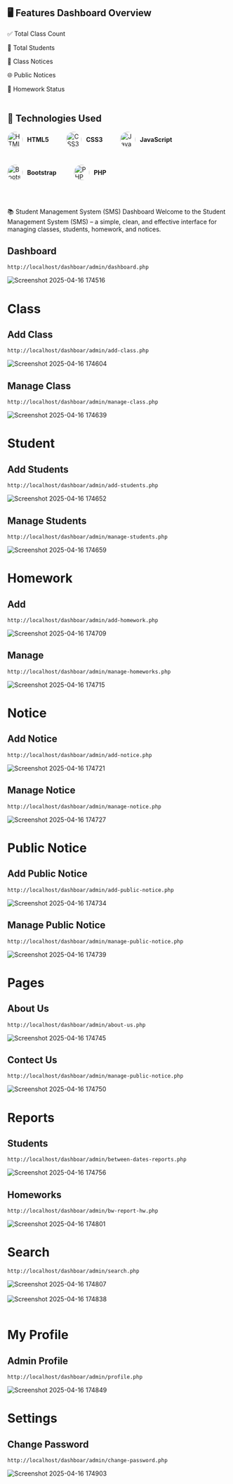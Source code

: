 ## 🖥️ Features Dashboard Overview

✅ Total Class Count

👥 Total Students

📢 Class Notices

🌐 Public Notices

📝 Homework Status <br><br>

## 🔧 Technologies Used
<p style="display: flex; align-items: center; flex-wrap: wrap; gap: 40px;">
  <span style="display: flex; align-items: center; gap: 10px;">
    <img src="https://cdn.jsdelivr.net/gh/devicons/devicon/icons/html5/html5-original.svg" width="35" height="35" style="border-radius: 50%;" alt="HTML5"/>
    <strong>HTML5</strong>
  </span>
  <span style="display: flex; align-items: center; gap: 10px;">
    <img src="https://cdn.jsdelivr.net/gh/devicons/devicon/icons/css3/css3-original.svg" width="35" height="35" style="border-radius: 50%;" alt="CSS3"/>
    <strong>CSS3</strong>
  </span>
  <span style="display: flex; align-items: center; gap: 10px;">
    <img src="https://cdn.jsdelivr.net/gh/devicons/devicon/icons/javascript/javascript-original.svg" width="35" height="35" style="border-radius: 50%;" alt="JavaScript"/>
    <strong>JavaScript</strong>
  </span>
  <span style="display: flex; align-items: center; gap: 10px;">
    <img src="https://cdn.jsdelivr.net/gh/devicons/devicon/icons/bootstrap/bootstrap-original.svg" width="35" height="35" style="border-radius: 50%;" alt="Bootstrap"/>
    <strong>Bootstrap</strong>
  </span>
  <span style="display: flex; align-items: center; gap: 10px;">
    <img src="https://cdn.jsdelivr.net/gh/devicons/devicon/icons/php/php-original.svg" width="35" height="35" style="border-radius: 50%;" alt="PHP"/>
    <strong>PHP</strong>
  </span>
</p> <br><br>

📚 Student Management System (SMS) Dashboard
Welcome to the Student Management System (SMS) – a simple, clean, and effective interface for managing classes, students, homework, and notices.

 ## Dashboard
    http://localhost/dashboar/admin/dashboard.php
![Screenshot 2025-04-16 174516](https://github.com/user-attachments/assets/7f33cc9a-c98c-42ba-9373-1ac03713064c)

# Class
   ## Add Class
    http://localhost/dashboar/admin/add-class.php 
![Screenshot 2025-04-16 174604](https://github.com/user-attachments/assets/a7dff674-310d-4129-aa3c-32f49c81cc38)
   ## Manage Class
    http://localhost/dashboar/admin/manage-class.php 
![Screenshot 2025-04-16 174639](https://github.com/user-attachments/assets/64fb4f45-0d85-41ca-a6d5-8e927c0c683d)

# Student
   ## Add Students
    http://localhost/dashboar/admin/add-students.php
![Screenshot 2025-04-16 174652](https://github.com/user-attachments/assets/73d9fb01-0038-4595-84a6-9bb5737b25f0)

   ## Manage Students 
    http://localhost/dashboar/admin/manage-students.php 
![Screenshot 2025-04-16 174659](https://github.com/user-attachments/assets/c81e04b1-88af-4f36-a467-73bca2784f31)

# Homework
   ## Add
    http://localhost/dashboar/admin/add-homework.php
![Screenshot 2025-04-16 174709](https://github.com/user-attachments/assets/121a899c-87ee-41d2-8595-56571435139c)

   ## Manage 
    http://localhost/dashboar/admin/manage-homeworks.php
![Screenshot 2025-04-16 174715](https://github.com/user-attachments/assets/62d084cf-45f7-44ca-ba58-ddde563001ab)

# Notice 
   ## Add Notice 
    http://localhost/dashboar/admin/add-notice.php
![Screenshot 2025-04-16 174721](https://github.com/user-attachments/assets/f469a11e-5ccc-4de7-9021-393f2b9a5b18)

   ## Manage Notice 
    http://localhost/dashboar/admin/manage-notice.php
![Screenshot 2025-04-16 174727](https://github.com/user-attachments/assets/63f3b7a9-b503-486b-8c0f-fa31c03705ec)

# Public Notice 
   ## Add Public Notice 
    http://localhost/dashboar/admin/add-public-notice.php
![Screenshot 2025-04-16 174734](https://github.com/user-attachments/assets/c0d4c23e-c9e0-420f-903b-66cb33da8d6b)

   ## Manage Public Notice 
    http://localhost/dashboar/admin/manage-public-notice.php
![Screenshot 2025-04-16 174739](https://github.com/user-attachments/assets/5b30156b-b57f-451c-9b29-f8d412e95b5a)

# Pages
   ## About Us 
    http://localhost/dashboar/admin/about-us.php
![Screenshot 2025-04-16 174745](https://github.com/user-attachments/assets/159e880c-28c4-4f5e-8999-ded21d1232ab)

   ## Contect Us 
    http://localhost/dashboar/admin/manage-public-notice.php
![Screenshot 2025-04-16 174750](https://github.com/user-attachments/assets/a64e9da6-d3db-4c08-b585-c1015ffe1857)

# Reports
   ## Students
    http://localhost/dashboar/admin/between-dates-reports.php
![Screenshot 2025-04-16 174756](https://github.com/user-attachments/assets/ffa913e5-3b11-4186-a87c-643bb52fdef3)

   ## Homeworks
    http://localhost/dashboar/admin/bw-report-hw.php
![Screenshot 2025-04-16 174801](https://github.com/user-attachments/assets/7db8ed9d-eb5e-44a5-b212-7349a1376111)

# Search
    http://localhost/dashboar/admin/search.php
![Screenshot 2025-04-16 174807](https://github.com/user-attachments/assets/bbc339ff-0815-4e2a-b17d-263db92b5f2d)
<br><br>
![Screenshot 2025-04-16 174838](https://github.com/user-attachments/assets/409ab36d-102d-4d53-9788-9f6ead77b977)
<br><br>
# My Profile
   ## Admin Profile
    http://localhost/dashboar/admin/profile.php
![Screenshot 2025-04-16 174849](https://github.com/user-attachments/assets/8640bc51-9c18-4918-b7b1-cadbb7e24ade)

# Settings
   ## Change Password
    http://localhost/dashboar/admin/change-password.php
![Screenshot 2025-04-16 174903](https://github.com/user-attachments/assets/1fbff63c-e352-408f-a9bc-bad254d0e893)









   
